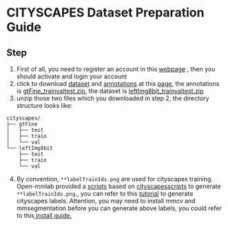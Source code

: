 # CITYSCAPES Dataset Preparation Guide

## Step

1. First of all, you need to register an account in this [webpage](https://www.cityscapes-dataset.com/register/) , then you should activate and login your account
2. click to download [dataset](https://www.cityscapes-dataset.com/file-handling/?packageID=3) and [annotations](https://www.cityscapes-dataset.com/file-handling/?packageID=1) at this [page](https://www.cityscapes-dataset.com/downloads/), the annotations is [gtFine_trainvaltest.zip](https://www.cityscapes-dataset.com/file-handling/?packageID=1), the dataset is [leftImg8bit_trainvaltest.zip](https://www.cityscapes-dataset.com/file-handling/?packageID=3)
3. unzip those two files which you downloaded in step 2, the directory structure looks like:

```shell
cityscapes/
├── gtFine
│   ├── test
│   ├── train
│   └── val
└── leftImg8bit
    ├── test
    ├── train
    └── val
```

4. By convention, `**labelTrainIds.png` are used for cityscapes training.  Open-mmlab provided a [scripts](https://github.com/open-mmlab/mmsegmentation/blob/master/tools/convert_datasets/cityscapes.py) based on [cityscapesscripts](https://github.com/mcordts/cityscapesScripts) to generate `**labelTrainIds.png`., you can refer to this [tutorial](https://github.com/open-mmlab/mmsegmentation/blob/master/docs/en/dataset_prepare.md#prepare-datasets) to generate cityscapes labels. Attention, you may need to install mmcv and mmsegmentation before you can generate above labels, you could refer to this[ install guide.](https://github.com/open-mmlab/mmsegmentation/blob/master/docs/en/get_started.md#installation)

